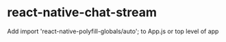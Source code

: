 # react-native-chat-stream

Add import 'react-native-polyfill-globals/auto'; to App.js or top level of app

